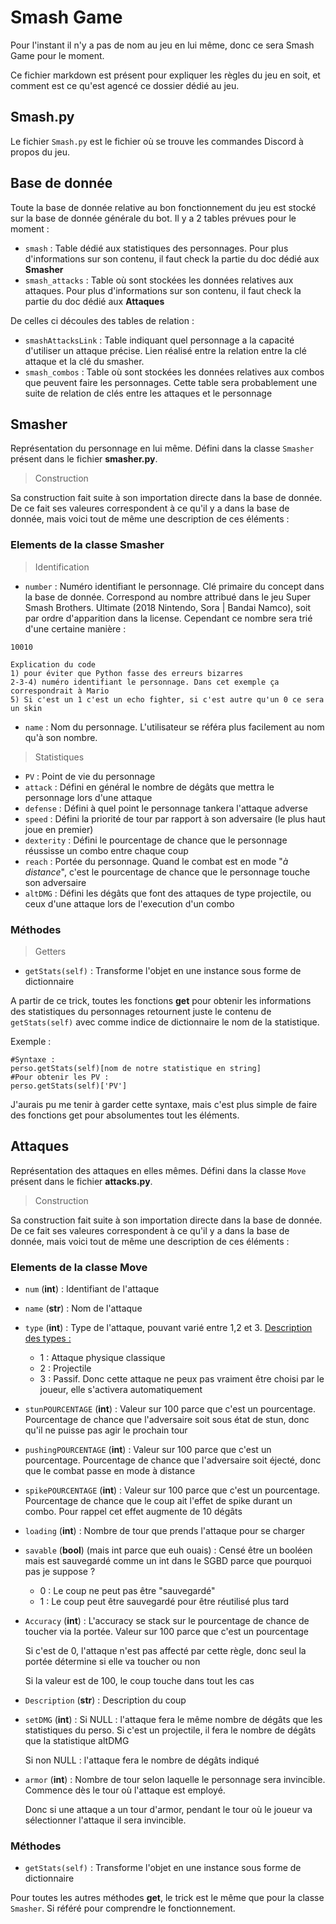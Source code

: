 # Smash Game
Pour l'instant il n'y a pas de nom au jeu en lui même, donc ce sera Smash Game pour le moment.

Ce fichier markdown est présent pour expliquer les règles du jeu en soit, et comment est ce qu'est agencé ce dossier dédié au jeu.

## Smash.py
Le fichier `Smash.py` est le fichier où se trouve les commandes Discord à propos du jeu.

## Base de donnée
Toute la base de donnée relative au bon fonctionnement du jeu est stocké sur la base de donnée générale du bot. Il y a 2 tables prévues pour le moment :
- `smash` : Table dédié aux statistiques des personnages. Pour plus d'informations sur son contenu, il faut check la partie du doc dédié aux **Smasher**
- `smash_attacks` : Table où sont stockées les données relatives aux attaques. Pour plus d'informations sur son contenu, il faut check la partie du doc dédié aux **Attaques**

De celles ci découles des tables de relation :
- `smashAttacksLink` : Table indiquant quel personnage a la capacité d'utiliser un attaque précise. Lien réalisé entre la relation entre la clé attaque et la clé du smasher.
- `smash_combos` : Table où sont stockées les données relatives aux combos que peuvent faire les personnages. Cette table sera probablement une suite de relation de clés entre les attaques  et le personnage

## Smasher
Représentation du personnage en lui même. Défini dans la classe `Smasher` présent dans le fichier **smasher.py**. 

> Construction

Sa construction fait suite à son importation directe dans la base de donnée. De ce fait ses valeures correspondent à ce qu'il y a dans la base de donnée, mais voici tout de même une description de ces éléments :
### Elements de la classe Smasher
> Identification
- `number` : Numéro identifiant le personnage. Clé primaire du concept dans la base de donnée. Correspond au nombre attribué dans le jeu Super Smash Brothers. Ultimate (2018 Nintendo, Sora | Bandai Namco), soit par ordre d'apparition dans la license. Cependant ce nombre sera trié d'une certaine manière :
```
10010

Explication du code
1) pour éviter que Python fasse des erreurs bizarres
2-3-4) numéro identifiant le personnage. Dans cet exemple ça correspondrait à Mario
5) Si c'est un 1 c'est un echo fighter, si c'est autre qu'un 0 ce sera un skin
```
- `name` : Nom du personnage. L'utilisateur se référa plus facilement au nom qu'à son nombre.
> Statistiques
- `PV` : Point de vie du personnage
- `attack` : Défini en général le nombre de dégâts que mettra le personnage lors d'une attaque
- `defense` : Défini à quel point le personnage tankera l'attaque adverse
- `speed` : Défini la priorité de tour par rapport à son adversaire (le plus haut joue en premier)
- `dexterity` : Défini le pourcentage de chance que le personnage réussisse un combo entre chaque coup
- `reach` : Portée du personnage. Quand le combat est en mode "*à distance*", c'est le pourcentage de chance que le personnage touche son adversaire
- `altDMG` : Défini les dégâts que font des attaques de type projectile, ou ceux d'une attaque lors de l'execution d'un combo
### Méthodes
> Getters
- `getStats(self)` : Transforme l'objet en une instance sous forme de dictionnaire

A partir de ce trick, toutes les fonctions **get** pour obtenir les informations des statistiques du personnages retournent juste le contenu de `getStats(self)` avec comme indice de dictionnaire le nom de la statistique.

Exemple :
```
#Syntaxe :
perso.getStats(self)[nom de notre statistique en string]
#Pour obtenir les PV :
perso.getStats(self)['PV']
```
J'aurais pu me tenir à garder cette syntaxe, mais c'est plus simple de faire des fonctions get pour absolumentes tout les éléments.

## Attaques
Représentation des attaques en elles mêmes. Défini dans la classe `Move` présent dans le fichier **attacks.py**. 

> Construction

Sa construction fait suite à son importation directe dans la base de donnée. De ce fait ses valeures correspondent à ce qu'il y a dans la base de donnée, mais voici tout de même une description de ces éléments :
### Elements de la classe Move
- `num` (**int**) : Identifiant de l'attaque
- `name` (**str**) : Nom de l'attaque
- `type` (**int**) : Type de l'attaque, pouvant varié entre 1,2 et 3.
    <u>Description des types :</u>
    - 1 : Attaque physique classique
    - 2 : Projectile
    - 3 : Passif. Donc cette attaque ne peux pas vraiment être choisi par le joueur, elle s'activera automatiquement
- `stunPOURCENTAGE` (**int**) : Valeur sur 100 parce que c'est un pourcentage. Pourcentage de chance que l'adversaire soit sous état de stun, donc qu'il ne puisse pas agir le prochain tour
- `pushingPOURCENTAGE` (**int**) : Valeur sur 100 parce que c'est un pourcentage. Pourcentage de chance que l'adversaire soit éjecté, donc que le combat passe en mode à distance
- `spikePOURCENTAGE` (**int**) : Valeur sur 100 parce que c'est un pourcentage. Pourcentage de chance que le coup ait l'effet de spike durant un combo. Pour rappel cet effet augmente de 10 dégâts
- `loading` (**int**) : Nombre de tour que prends l'attaque pour se charger
- `savable` (**bool**) (mais int parce que euh ouais) : Censé être un booléen mais est sauvegardé comme un int dans le SGBD parce que pourquoi pas je suppose ?
    - 0 : Le coup ne peut pas être "sauvegardé"
    - 1 : Le coup peut être sauvegardé pour être réutilisé plus tard
- `Accuracy` (**int**) : L'accuracy se stack sur le pourcentage de chance de toucher via la portée. Valeur sur 100 parce que c'est un pourcentage
    
    Si c'est de 0, l'attaque n'est pas affecté par cette règle, donc seul la portée détermine si elle va toucher ou non
    
    Si la valeur est de 100, le coup touche dans tout les cas
- `Description` (**str**) : Description du coup
- `setDMG` (**int**) : Si NULL : l'attaque fera le même nombre de dégâts que les statistiques du perso. Si c'est un projectile, il fera le nombre de dégâts que la statistique altDMG
    
    Si non NULL : l'attaque fera le nombre de dégâts indiqué
- `armor` (**int**) : Nombre de tour selon laquelle le personnage sera invincible. Commence dès le tour où l'attaque est employé.
    
    Donc si une attaque a un tour d'armor, pendant le tour où le joueur va sélectionner l'attaque il sera invincible.

### Méthodes
- `getStats(self)` : Transforme l'objet en une instance sous forme de dictionnaire

Pour toutes les autres méthodes **get**, le trick est le même que pour la classe `Smasher`. Si référé pour comprendre le fonctionnement.